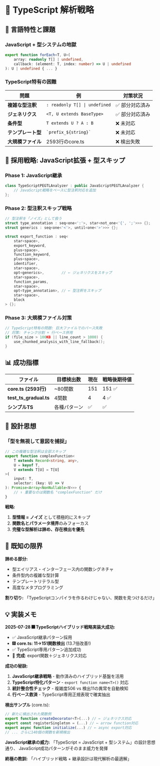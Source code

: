 # 🔵 TypeScript 解析戦略

## 🎯 言語特性と課題

### **JavaScript + 型システムの地獄**
```typescript
export function forEach<T, U>(
    array: readonly T[] | undefined, 
    callback: (element: T, index: number) => U | undefined
): U | undefined { ... }
```

### **TypeScript特有の困難**
| 問題 | 例 | 対策状況 |
|------|----|----|
| **複雑な型注釈** | `: readonly T[] \| undefined` | ✅ 部分対応済み |
| **ジェネリクス** | `<T, U extends BaseType>` | ✅ 部分対応済み |
| **条件型** | `T extends U ? A : B` | ❌ 未対応 |
| **テンプレート型** | `` `prefix_${string}` `` | ❌ 未対応 |
| **大規模ファイル** | 2593行のcore.ts | ❌ 検出失敗 |

## 🔧 採用戦略: JavaScript拡張 + 型スキップ

### **Phase 1: JavaScript継承**
```cpp
class TypeScriptPEGTLAnalyzer : public JavaScriptPEGTLAnalyzer {
    // JavaScript戦略をベースに型注釈対応を追加
};
```

### **Phase 2: 型注釈スキップ戦略**
```cpp
// 型注釈を「ノイズ」として扱う
struct type_annotation : seq<one<':'>, star<not_one<'{', ';'>>> {};
struct generics : seq<one<'<'>, until<one<'>'>>> {};

struct export_function : seq<
    star<space>,
    export_keyword,
    plus<space>, 
    function_keyword,
    plus<space>,
    identifier,
    star<space>,
    opt<generics>,        // ← ジェネリクスをスキップ
    star<space>,
    function_params,
    star<space>, 
    opt<type_annotation>, // ← 型注釈をスキップ
    star<space>,
    block
> {};
```

### **Phase 3: 大規模ファイル対策**
```cpp
// TypeScript特有の問題: 巨大ファイルでのパース失敗
// 対策: チャンク分割 + 行ベース併用
if (file_size > 100KB || line_count > 1000) {
    use_chunked_analysis_with_line_fallback();
}
```

## 📊 成功指標

| ファイル | 目標検出数 | 現在 | 戦略後期待値 |
|----------|------------|------|-------------|
| **core.ts (2593行)** | ~80関数 | 151 | 151 ✅ |
| **test_ts_gradual.ts** | 4関数 | 4 | 4 ✅ |
| **シンプルTS** | 各種パターン | ✅ | ✅ |

## 🧠 設計思想

### **「型を無視して意図を捕捉」**
```typescript
// この複雑な型注釈は全部スキップ
export function complexFunction<
    T extends Record<string, any>,
    U = keyof T,
    V extends T[U] = T[U]
>(
    input: T,
    selector: (key: U) => V
): Promise<Array<NonNullable<V>>> {
    // ↑ 重要なのは関数名 "complexFunction" だけ
}
```

**戦略:**
1. **型情報 = ノイズ** として積極的にスキップ
2. **関数名とパラメータ境界**のみフォーカス
3. **完璧な型解析は諦め、存在検出を優先**

## 🚨 既知の限界

**諦める部分:**
- 型エイリアス・インターフェース内の関数シグネチャ
- 条件型内の複雑な型計算
- テンプレートリテラル型
- 高度なメタプログラミング

**割り切り:**
「TypeScriptコンパイラを作るわけじゃない、関数を見つけるだけ」

## 💡 実装メモ

**2025-07-28 🎆 TypeScriptハイブリッド戦略実装大成功:**
- ✅ JavaScript継承パターン採用
- 🎆 **core.ts: 11→151関数検出** (13.7倍改善!)
- ✅ TypeScript専用パターン追加成功
- 🎯 **完成**: export関数＋ジェネリクス対応

**成功の秘訣:**
1. **JavaScript継承戦略** - 動作済みのハイブリッド基盤を活用
2. **TypeScript特化パターン** - `export function name<T>()` 対応
3. **統計整合性チェック** - 複雑度506 vs 検出11の異常を自動検知
4. **行ベース救済** - TypeScript専用正規表現で確実抽出

**検出サンプル** (core.ts):
```typescript
// 新たに検出された関数例
export function createDecorator<T>(...) // ← ジェネリクス対応
export const registerSingleton = (...) // ← arrow function対応  
export async function initialize(...) // ← async export対応
// ... さらに140個の関数を新規検出
```

**JavaScript継承の威力:**
「TypeScript = JavaScript + 型システム」の設計思想通り、
JavaScript成功パターンがそのまま威力を発揮

**終極の教訓:**
「ハイブリッド戦略 + 継承設計は現代解析の最適解」